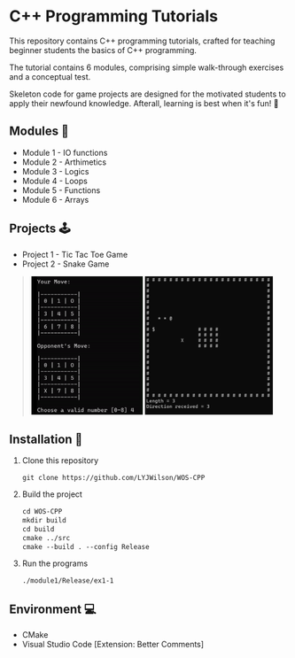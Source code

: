 # C++ Programming Tutorials

This repository contains C++ programming tutorials, crafted for teaching beginner students the basics of C++ programming.

The tutorial contains 6 modules, comprising simple walk-through exercises and a conceptual test. 

Skeleton code for game projects are designed for the motivated students to apply their newfound knowledge. Afterall, learning is best when it's fun! 🎉

## Modules 📖
- Module 1 - IO functions  
- Module 2 - Arthimetics  
- Module 3 - Logics  
- Module 4 - Loops  
- Module 5 - Functions  
- Module 6 - Arrays  

## Projects 🕹️ 
- Project 1 - Tic Tac Toe Game
- Project 2 - Snake Game
><p float="left">
><img src="https://github.com/LYJWilson/WOS-CPP/blob/master/src/docs/media/tic-tac-toe.gif" height="250">
><img src="https://github.com/LYJWilson/WOS-CPP/blob/master/src/docs/media/snake.gif" height="250">
></p>

## Installation 📀
1. Clone this repository
   
   ```
   git clone https://github.com/LYJWilson/WOS-CPP
   ```
2. Build the project
   
   ```
   cd WOS-CPP
   mkdir build
   cd build
   cmake ../src
   cmake --build . --config Release
   ```
3. Run the programs
   
   ```
   ./module1/Release/ex1-1
   ```
   
## Environment 💻
- CMake
- Visual Studio Code [Extension: Better Comments]
